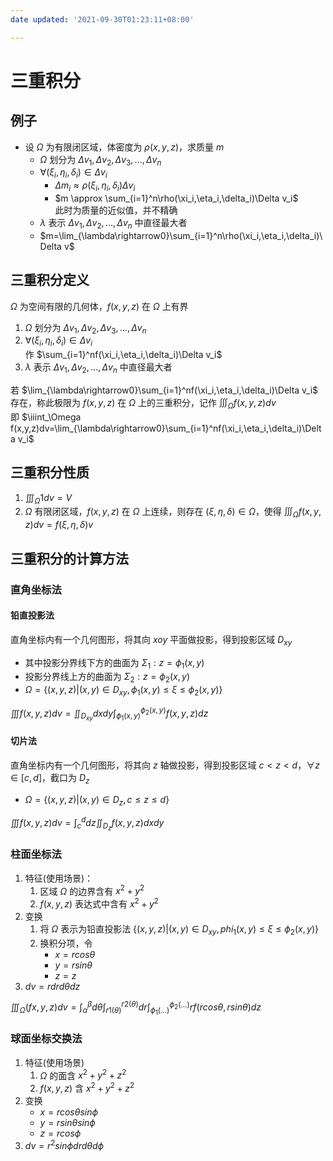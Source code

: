 ```yaml
---
date updated: '2021-09-30T01:23:11+08:00'

---
```


# 三重积分

## 例子

- 设 $\Omega$ 为有限闭区域，体密度为 $\rho(x,y,z)$，求质量 $m$
  - $\Omega$ 划分为 $\Delta v_1,\Delta v_2,\Delta v_3,...,\Delta v_n$
  - $\forall(\xi_i,\eta_i,\delta_i)\in \Delta v_i$
    - $\Delta m_i \approx \rho(\xi_i,\eta_i,\delta_i)\Delta v_i$
    - $m \approx \sum_{i=1}^n\rho(\xi_i,\eta_i,\delta_i)\Delta v_i$\
    此时为质量的近似值，并不精确
  - $\lambda$ 表示 $\Delta v_1,\Delta v_2,...,\Delta v_n$ 中直径最大者
  - $m=\lim_{\lambda\rightarrow0}\sum_{i=1}^n\rho(\xi_i,\eta_i,\delta_i)\Delta v$

## 三重积分定义

$\Omega$ 为空间有限的几何体，$f(x,y,z)$ 在 $\Omega$ 上有界

1. $\Omega$ 划分为 $\Delta v_1,\Delta v_2,\Delta v_3,...,\Delta v_n$
2. $\forall(\xi_i,\eta_i,\delta_i)\in \Delta v_i$\
   作 $\sum_{i=1}^nf(\xi_i,\eta_i,\delta_i)\Delta v_i$
3. $\lambda$ 表示 $\Delta v_1,\Delta v_2,...,\Delta v_n$ 中直径最大者

若 $\lim_{\lambda\rightarrow0}\sum_{i=1}^nf(\xi_i,\eta_i,\delta_i)\Delta v_i$ 存在，称此极限为 $f(x,y,z)$ 在 $\Omega$ 上的三重积分，记作 $\iiint_\Omega f(x,y,z)dv$\
即 $\iiint_\Omega f(x,y,z)dv=\lim_{\lambda\rightarrow0}\sum_{i=1}^nf(\xi_i,\eta_i,\delta_i)\Delta v_i$

## 三重积分性质

1. $\iiint_\Omega 1dv=V$
2. $\Omega$ 有限闭区域，$f(x,y,z)$ 在 $\Omega$ 上连续，则存在 $(\xi,\eta,\delta)\in\Omega$，使得 $\iiint_\Omega f(x,y,z)dv=f(\xi,\eta,\delta)v$

## 三重积分的计算方法

### 直角坐标法

#### 铅直投影法

直角坐标内有一个几何图形，将其向 $xoy$ 平面做投影，得到投影区域 $D_{xy}$

- 其中投影分界线下方的曲面为 $\Sigma_1:z=\phi_1(x,y)$
- 投影分界线上方的曲面为 $\Sigma_2:z=\phi_2(x,y)$
- $\Omega=\{(x,y,z)|(x,y)\in D_{xy},\phi_1(x,y)\le\xi\le\phi_2(x,y)\}$

$\iiint f(x,y,z)dv=\iint_{D_{xy}}dxdy\int_{\phi_1(x,y)}^{\phi_2(x,y)}f(x,y,z)dz$

#### 切片法

直角坐标内有一个几何图形，将其向 $z$ 轴做投影，得到投影区域 $c<z<d$，$\forall z\in[c,d]$，截口为 $D_z$

- $\Omega=\{(x,y,z)|(x,y)\in D_z,c\le z\le d\}$

$\iiint f(x,y,z)dv=\int_c^d dz\iint_{D_z}f(x,y,z)dxdy$

### 柱面坐标法
1. 特征(使用场景)：
	1. 区域 $\Omega$ 的边界含有 $x^2+y^2$
	2. $f(x,y,z)$ 表达式中含有 $x^2+y^2$
2. 变换
	1. 将 $\Omega$ 表示为铅直投影法 {$(x,y,z)|(x,y)\in D_{xy},phi_1(x,y)\le \xi\le \phi_2(x,y)$\}
	2. 换积分项，令
		+ $x=rcos\theta$
		+ $y=rsin\theta$
		+ $z=z$
3. $dv=rdrd\theta dz$

$\iiint_{\Omega}(fx,y,z)dv=\int_{\alpha}^{\beta}d\theta\int_{r1(\theta)}^{r2(\theta)}dr\int_{\phi_1(...)}^{\phi_2(...)}rf(rcos\theta,rsin\theta)dz$

### 球面坐标交换法
1. 特征(使用场景)
	1. $\Omega$ 的面含 $x^2+y^2+z^2$
	2. $f(x,y,z)$ 含 $x^2+y^2+z^2$
2. 变换
	+ $x=rcos\theta sin\phi$
	+ $y=rsin\theta sin\phi$
	+ $z=rcos\phi$
3. $dv=r^2sin\phi dr d\theta d\phi$
